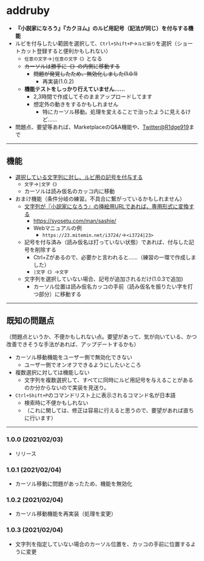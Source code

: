 # addruby 
- **『小説家になろう』『カクヨム』のルビ用記号（記法が同じ）を付与する機能**  
- ルビを付与したい範囲を選択して、`Ctrl+Shift+P`->`ルビ振り`を選択（ショートカット登録すると便利かもしれない）
    - `任意の文字`->`|任意の文字《》`となる
    - ~~カーソルは勝手に《》の内側に移動する~~
        - ~~問題が発覚したため、無効化しました(1.0.1)~~
            - 再実装(1.0.2)
    - **機能テストをしっかり行えていません……**
        - 2,3時間で作成してそのままアップロードしてます
        - 想定外の動きをするかもしれません
            - 特にカーソル移動。処理を変えることで治ったように見えるけど……
- 問題点、要望等あれば、MarketplaceのQ&A機能や、[Twitter@R1dge919](https://twitter.com/R1dge919)まで

---

## 機能

- <u>選択している文字列に対し、ルビ用の記号を付与する</u>
    - `文字`->`|文字《》`
    - カーソルは読み仮名のカッコ内に移動
- おまけ機能（条件分岐の練習。不具合に繋がっているかもしれません）
    - <u>文字列が『小説家になろう』の挿絵用URLであれば、専用形式に変換する</u>
        - https://syosetu.com/man/sashie/
        - Webマニュアルの例
            - `https://23.mitemin.net/i3724/`->`<i3724|23>`
    - 記号を付与済み（読み仮名は打っていない状態）であれば、付与した記号を削除する
        - Ctrl+Zがあるので、必要かと言われると……（練習の一環で作成しました）
        - `|文字《》`->`文字`
    - 文字列を選択していない場合、記号が追加されるだけ(1.0.3で追加)
        - カーソル位置は読み仮名カッコの手前（読み仮名を振りたい字を打つ部分）に移動する


---

## 既知の問題点
（問題点というか、不便かもしれない点。要望があって、気が向いている、かつ改善できそうな手法があれば、アップデートするかも）
- カーソル移動機能をユーザー側で無効化できない
    - ユーザー側でオンオフできるようにしたいところ
- 複数選択に対しては機能しない
    - 文字列を複数選択して、すべてに同時にルビ用記号を与えることがあるのか分からないので実装を見送り。
- `Ctrl+Shift+P`のコマンドリスト上に表示されるコマンド名が日本語
    - 検索時に不便かもしれない
    - （これに関しては、修正は容易に行えると思うので、要望があれば直ちに行います）

---
### 1.0.0 (2021/02/03)

- リリース

### 1.0.1 (2021/02/04)

- カーソル移動に問題があったため、機能を無効化

### 1.0.2 (2021/02/04)

- カーソル移動機能を再実装（処理を変更）

### 1.0.3 (2021/02/04)

- 文字列を指定していない場合のカーソル位置を、カッコの手前に位置するように変更
